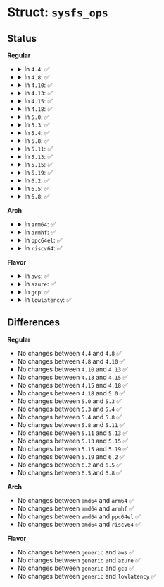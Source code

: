# Struct: <code>sysfs_ops</code>

## Status
<b>Regular</b>
<ul>
<li>
<details>
<summary>In <code>4.4</code>: ✅</summary>

```c
struct sysfs_ops {
    ssize_t (*show)(struct kobject *, struct attribute *, char *);
    ssize_t (*store)(struct kobject *, struct attribute *, const char *, size_t);
};
```
</details>
</li>
<li>
<details>
<summary>In <code>4.8</code>: ✅</summary>

```c
struct sysfs_ops {
    ssize_t (*show)(struct kobject *, struct attribute *, char *);
    ssize_t (*store)(struct kobject *, struct attribute *, const char *, size_t);
};
```
</details>
</li>
<li>
<details>
<summary>In <code>4.10</code>: ✅</summary>

```c
struct sysfs_ops {
    ssize_t (*show)(struct kobject *, struct attribute *, char *);
    ssize_t (*store)(struct kobject *, struct attribute *, const char *, size_t);
};
```
</details>
</li>
<li>
<details>
<summary>In <code>4.13</code>: ✅</summary>

```c
struct sysfs_ops {
    ssize_t (*show)(struct kobject *, struct attribute *, char *);
    ssize_t (*store)(struct kobject *, struct attribute *, const char *, size_t);
};
```
</details>
</li>
<li>
<details>
<summary>In <code>4.15</code>: ✅</summary>

```c
struct sysfs_ops {
    ssize_t (*show)(struct kobject *, struct attribute *, char *);
    ssize_t (*store)(struct kobject *, struct attribute *, const char *, size_t);
};
```
</details>
</li>
<li>
<details>
<summary>In <code>4.18</code>: ✅</summary>

```c
struct sysfs_ops {
    ssize_t (*show)(struct kobject *, struct attribute *, char *);
    ssize_t (*store)(struct kobject *, struct attribute *, const char *, size_t);
};
```
</details>
</li>
<li>
<details>
<summary>In <code>5.0</code>: ✅</summary>

```c
struct sysfs_ops {
    ssize_t (*show)(struct kobject *, struct attribute *, char *);
    ssize_t (*store)(struct kobject *, struct attribute *, const char *, size_t);
};
```
</details>
</li>
<li>
<details>
<summary>In <code>5.3</code>: ✅</summary>

```c
struct sysfs_ops {
    ssize_t (*show)(struct kobject *, struct attribute *, char *);
    ssize_t (*store)(struct kobject *, struct attribute *, const char *, size_t);
};
```
</details>
</li>
<li>
<details>
<summary>In <code>5.4</code>: ✅</summary>

```c
struct sysfs_ops {
    ssize_t (*show)(struct kobject *, struct attribute *, char *);
    ssize_t (*store)(struct kobject *, struct attribute *, const char *, size_t);
};
```
</details>
</li>
<li>
<details>
<summary>In <code>5.8</code>: ✅</summary>

```c
struct sysfs_ops {
    ssize_t (*show)(struct kobject *, struct attribute *, char *);
    ssize_t (*store)(struct kobject *, struct attribute *, const char *, size_t);
};
```
</details>
</li>
<li>
<details>
<summary>In <code>5.11</code>: ✅</summary>

```c
struct sysfs_ops {
    ssize_t (*show)(struct kobject *, struct attribute *, char *);
    ssize_t (*store)(struct kobject *, struct attribute *, const char *, size_t);
};
```
</details>
</li>
<li>
<details>
<summary>In <code>5.13</code>: ✅</summary>

```c
struct sysfs_ops {
    ssize_t (*show)(struct kobject *, struct attribute *, char *);
    ssize_t (*store)(struct kobject *, struct attribute *, const char *, size_t);
};
```
</details>
</li>
<li>
<details>
<summary>In <code>5.15</code>: ✅</summary>

```c
struct sysfs_ops {
    ssize_t (*show)(struct kobject *, struct attribute *, char *);
    ssize_t (*store)(struct kobject *, struct attribute *, const char *, size_t);
};
```
</details>
</li>
<li>
<details>
<summary>In <code>5.19</code>: ✅</summary>

```c
struct sysfs_ops {
    ssize_t (*show)(struct kobject *, struct attribute *, char *);
    ssize_t (*store)(struct kobject *, struct attribute *, const char *, size_t);
};
```
</details>
</li>
<li>
<details>
<summary>In <code>6.2</code>: ✅</summary>

```c
struct sysfs_ops {
    ssize_t (*show)(struct kobject *, struct attribute *, char *);
    ssize_t (*store)(struct kobject *, struct attribute *, const char *, size_t);
};
```
</details>
</li>
<li>
<details>
<summary>In <code>6.5</code>: ✅</summary>

```c
struct sysfs_ops {
    ssize_t (*show)(struct kobject *, struct attribute *, char *);
    ssize_t (*store)(struct kobject *, struct attribute *, const char *, size_t);
};
```
</details>
</li>
<li>
<details>
<summary>In <code>6.8</code>: ✅</summary>

```c
struct sysfs_ops {
    ssize_t (*show)(struct kobject *, struct attribute *, char *);
    ssize_t (*store)(struct kobject *, struct attribute *, const char *, size_t);
};
```
</details>
</li>
</ul>
<b>Arch</b>
<ul>
<li>
<details>
<summary>In <code>arm64</code>: ✅</summary>

```c
struct sysfs_ops {
    ssize_t (*show)(struct kobject *, struct attribute *, char *);
    ssize_t (*store)(struct kobject *, struct attribute *, const char *, size_t);
};
```
</details>
</li>
<li>
<details>
<summary>In <code>armhf</code>: ✅</summary>

```c
struct sysfs_ops {
    ssize_t (*show)(struct kobject *, struct attribute *, char *);
    ssize_t (*store)(struct kobject *, struct attribute *, const char *, size_t);
};
```
</details>
</li>
<li>
<details>
<summary>In <code>ppc64el</code>: ✅</summary>

```c
struct sysfs_ops {
    ssize_t (*show)(struct kobject *, struct attribute *, char *);
    ssize_t (*store)(struct kobject *, struct attribute *, const char *, size_t);
};
```
</details>
</li>
<li>
<details>
<summary>In <code>riscv64</code>: ✅</summary>

```c
struct sysfs_ops {
    ssize_t (*show)(struct kobject *, struct attribute *, char *);
    ssize_t (*store)(struct kobject *, struct attribute *, const char *, size_t);
};
```
</details>
</li>
</ul>
<b>Flavor</b>
<ul>
<li>
<details>
<summary>In <code>aws</code>: ✅</summary>

```c
struct sysfs_ops {
    ssize_t (*show)(struct kobject *, struct attribute *, char *);
    ssize_t (*store)(struct kobject *, struct attribute *, const char *, size_t);
};
```
</details>
</li>
<li>
<details>
<summary>In <code>azure</code>: ✅</summary>

```c
struct sysfs_ops {
    ssize_t (*show)(struct kobject *, struct attribute *, char *);
    ssize_t (*store)(struct kobject *, struct attribute *, const char *, size_t);
};
```
</details>
</li>
<li>
<details>
<summary>In <code>gcp</code>: ✅</summary>

```c
struct sysfs_ops {
    ssize_t (*show)(struct kobject *, struct attribute *, char *);
    ssize_t (*store)(struct kobject *, struct attribute *, const char *, size_t);
};
```
</details>
</li>
<li>
<details>
<summary>In <code>lowlatency</code>: ✅</summary>

```c
struct sysfs_ops {
    ssize_t (*show)(struct kobject *, struct attribute *, char *);
    ssize_t (*store)(struct kobject *, struct attribute *, const char *, size_t);
};
```
</details>
</li>
</ul>

## Differences
<b>Regular</b>
<ul>
<li>
No changes between <code>4.4</code> and <code>4.8</code> ✅
</li>
<li>
No changes between <code>4.8</code> and <code>4.10</code> ✅
</li>
<li>
No changes between <code>4.10</code> and <code>4.13</code> ✅
</li>
<li>
No changes between <code>4.13</code> and <code>4.15</code> ✅
</li>
<li>
No changes between <code>4.15</code> and <code>4.18</code> ✅
</li>
<li>
No changes between <code>4.18</code> and <code>5.0</code> ✅
</li>
<li>
No changes between <code>5.0</code> and <code>5.3</code> ✅
</li>
<li>
No changes between <code>5.3</code> and <code>5.4</code> ✅
</li>
<li>
No changes between <code>5.4</code> and <code>5.8</code> ✅
</li>
<li>
No changes between <code>5.8</code> and <code>5.11</code> ✅
</li>
<li>
No changes between <code>5.11</code> and <code>5.13</code> ✅
</li>
<li>
No changes between <code>5.13</code> and <code>5.15</code> ✅
</li>
<li>
No changes between <code>5.15</code> and <code>5.19</code> ✅
</li>
<li>
No changes between <code>5.19</code> and <code>6.2</code> ✅
</li>
<li>
No changes between <code>6.2</code> and <code>6.5</code> ✅
</li>
<li>
No changes between <code>6.5</code> and <code>6.8</code> ✅
</li>
</ul>
<b>Arch</b>
<ul>
<li>
No changes between <code>amd64</code> and <code>arm64</code> ✅
</li>
<li>
No changes between <code>amd64</code> and <code>armhf</code> ✅
</li>
<li>
No changes between <code>amd64</code> and <code>ppc64el</code> ✅
</li>
<li>
No changes between <code>amd64</code> and <code>riscv64</code> ✅
</li>
</ul>
<b>Flavor</b>
<ul>
<li>
No changes between <code>generic</code> and <code>aws</code> ✅
</li>
<li>
No changes between <code>generic</code> and <code>azure</code> ✅
</li>
<li>
No changes between <code>generic</code> and <code>gcp</code> ✅
</li>
<li>
No changes between <code>generic</code> and <code>lowlatency</code> ✅
</li>
</ul>
